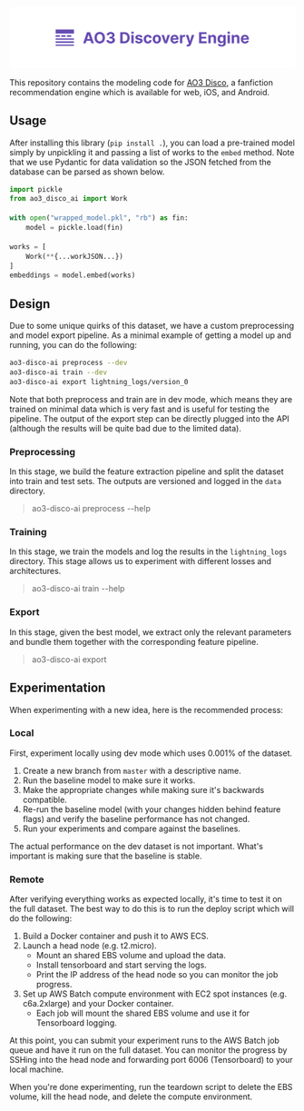 ![](assets/banner.png)

This repository contains the modeling code for [AO3 Disco](https://ao3-disco.app/), a fanfiction
recommendation engine which is available for web, iOS, and Android.

## Usage
After installing this library (`pip install .`), you can load a pre-trained model simply by
unpickling it and passing a list of works to the `embed` method. Note that we use Pydantic for
data validation so the JSON fetched from the database can be parsed as shown below.

```python
import pickle
from ao3_disco_ai import Work

with open("wrapped_model.pkl", "rb") as fin:
    model = pickle.load(fin)

works = [
    Work(**{...workJSON...})
]
embeddings = model.embed(works)
```

## Design
Due to some unique quirks of this dataset, we have a custom preprocessing and 
model export pipeline. As a minimal example of getting a model up and running, 
you can do the following:

```bash
ao3-disco-ai preprocess --dev
ao3-disco-ai train --dev
ao3-disco-ai export lightning_logs/version_0
```

Note that both preprocess and train are in dev mode, which means they are trained
on minimal data which is very fast and is useful for testing the pipeline. The 
output of the export step can be directly plugged into the API (although the results
will be quite bad due to the limited data).

### Preprocessing
In this stage, we build the feature extraction pipeline
and split the dataset into train and test sets. The outputs are versioned 
and logged in the `data` directory.

> ao3-disco-ai preprocess --help

### Training
In this stage, we train the models and log the results in the
`lightning_logs` directory. This stage allows us to experiment with different
losses and architectures.

> ao3-disco-ai train --help

### Export
In this stage, given the best model, we extract only the relevant parameters and 
bundle them together with the corresponding feature pipeline.

> ao3-disco-ai export

## Experimentation
When experimenting with a new idea, here is the recommended process:

### Local
First, experiment locally using dev mode which uses 0.001% of the dataset.

1. Create a new branch from `master` with a descriptive name.
2. Run the baseline model to make sure it works.
3. Make the appropriate changes while making sure it's backwards compatible.
4. Re-run the baseline model (with your changes hidden behind feature flags) and 
   verify the baseline performance has not changed.
5. Run your experiments and compare against the baselines.

The actual performance on the dev dataset is not important. What's important is 
making sure that the baseline is stable.

### Remote
After verifying everything works as expected locally, it's time to test it on 
the full dataset. The best way to do this is to run the deploy script which
will do the following:

1. Build a Docker container and push it to AWS ECS.
2. Launch a head node (e.g. t2.micro).
    - Mount an shared EBS volume and upload the data.
    - Install tensorboard and start serving the logs.
    - Print the IP address of the head node so you can monitor the job progress.
3. Set up AWS Batch compute environment with EC2 spot instances (e.g. c6a.2xlarge)
   and your Docker container.
   - Each job will mount the shared EBS volume and use it for Tensorboard logging.

At this point, you can submit your experiment runs to the AWS Batch job queue and have
it run on the full dataset. You can monitor the progress by SSHing into the head node 
and forwarding port 6006 (Tensorboard) to your local machine.

When you're done experimenting, run the teardown script to delete the EBS volume, kill
the head node, and delete the compute environment.
